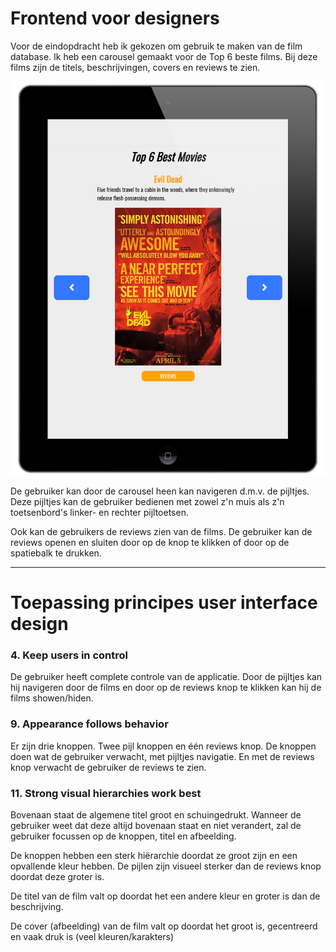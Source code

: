 # Frontend voor designers

Voor de eindopdracht heb ik gekozen om gebruik te maken van  de film database. Ik heb een carousel gemaakt voor de Top 6  beste films. Bij deze films zijn de titels, beschrijvingen, covers en reviews te zien.

![iPad](https://github.com/Richardmei1/frontendvoordesigners/blob/master/opdracht%203%20richard/ipad.jpg)

De gebruiker kan door de carousel heen kan navigeren d.m.v. de pijltjes. Deze pijltjes kan de gebruiker bedienen met zowel z'n muis als z'n toetsenbord's linker- en rechter pijltoetsen.

Ook kan de gebruikers de reviews zien van de films. De gebruiker kan de reviews openen en sluiten door op de knop te klikken of door op de spatiebalk te drukken.

-------------------------------
# Toepassing principes user interface design

### 4. Keep users in control
De gebruiker heeft complete controle van de applicatie. Door de pijltjes kan hij navigeren door de films en door op de reviews knop te klikken kan hij de films showen/hiden.

### 9. Appearance follows behavior
Er zijn drie knoppen. Twee pijl knoppen en één reviews knop. De knoppen doen wat de gebruiker verwacht, met pijltjes navigatie. En met de reviews knop verwacht de gebruiker de reviews te zien.

### 11. Strong visual hierarchies work best
Bovenaan staat de algemene titel groot en schuingedrukt. Wanneer de gebruiker weet dat deze altijd bovenaan staat en niet verandert, zal de gebruiker focussen op de knoppen, titel en afbeelding.

De knoppen hebben een sterk hiërarchie doordat ze groot zijn en een opvallende kleur hebben. De pijlen zijn visueel sterker dan de reviews knop doordat deze groter is.

De titel van de film valt op doordat het een andere kleur en groter is dan de beschrijving.

De cover (afbeelding) van de film valt op doordat het groot is, gecentreerd en vaak druk is (veel kleuren/karakters)
